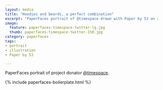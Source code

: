 ```yaml
---
layout: media
title: "Hoodies and beards, a perfect combination"
excerpt: "PaperFaces portrait of @timespace drawn with Paper by 53 on an iPad."
image: 
  feature: paperfaces-timespace-twitter-lg.jpg
  thumb: paperfaces-timespace-twitter-150.jpg
category: paperfaces
tags: 
- portrait
- illustration
- Paper by 53

---
```


PaperFaces portrait of project donator [@timespace](http://twitter.com/timespace).

{% include paperfaces-boilerplate.html %}